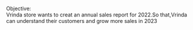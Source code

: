 Objective:<br>
Vrinda store wants to creat an annual sales report for 2022.So that,Vrinda can understand their customers and grow more sales in 2023

